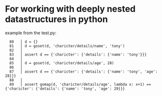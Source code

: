 # For working with deeply nested datastructures in python

example from the test.py:

```
  80   │ d = {}
  81   │ d = goset(d, 'charicter/details/name', 'tony')
  82   │
  83   │ assert d == {'charicter': {'details': {'name': 'tony'}}}
  84   │
  85   │ d = goset(d, 'charicter/details/age', 28)
  86   │
  87   │ assert d == {'charicter': {'details': {'name': 'tony', 'age': 28}}}
  88   │
  89   │ assert gomap(d, 'charicter/details/age', lambda x: x+1) == {'charicter': {'details': {'name': 'tony', 'age': 29}}}
```

